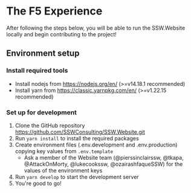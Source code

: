 # The F5 Experience

After following the steps below, you will be able to run the SSW.Website locally and begin contributing to the project!

## Environment setup

### Install required tools 
- Install nodejs from https://nodejs.org/en/ (>=v14.18.1 recommended)
- Install yarn from https://classic.yarnpkg.com/en/ (>=v1.22.15 recommended)

### Set up for development
1. Clone the GitHub repository https://github.com/SSWConsulting/SSW.Website.git
2. Run `yarn install` to install the required packages
3. Create environment files (.env.development and .env.production) copying key values from `.env.template`
    - Ask a member of the Website team (@pierssinclairssw, @tkapa, @AttackOnMorty, @lukecookssw, @ozairashfaqueSSW) for the values of the environment keys
4. Run `yarn develop` to start the development server
5. You're good to go!
